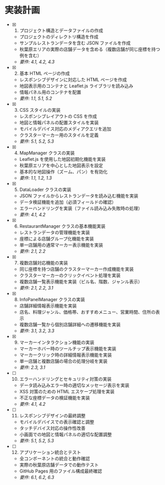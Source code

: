 # 実装計画

- [x] 1. プロジェクト構造とデータファイルの作成

  - プロジェクトのディレクトリ構造を作成
  - サンプルレストランデータを含む JSON ファイルを作成
  - 秋葉原エリアの実際の店舗データを含める（複数店舗が同じ座標を持つ例を含む）
  - _要件: 4.1, 4.2, 4.3_

- [x] 2. 基本 HTML ページの作成

  - レスポンシブデザインに対応した HTML ページを作成
  - 地図表示用のコンテナと Leaflet.js ライブラリを読み込み
  - 情報パネル用のコンテナを配置
  - _要件: 1.1, 5.1, 5.2_

- [x] 3. CSS スタイルの実装

  - レスポンシブレイアウトの CSS を作成
  - 地図と情報パネルの配置スタイルを実装
  - モバイルデバイス対応のメディアクエリを追加
  - クラスターマーカー用のスタイルを定義
  - _要件: 5.1, 5.2, 5.3_

- [x] 4. MapManager クラスの実装

  - Leaflet.js を使用した地図初期化機能を実装
  - 秋葉原エリアを中心とした地図表示を設定
  - 基本的な地図操作（ズーム、パン）を有効化
  - _要件: 1.1, 1.2, 1.3_

- [x] 5. DataLoader クラスの実装

  - JSON ファイルからレストランデータを読み込む機能を実装
  - データ検証機能を追加（必須フィールドの確認）
  - エラーハンドリングを実装（ファイル読み込み失敗時の処理）
  - _要件: 4.1, 4.2_

- [x] 6. RestaurantManager クラスの基本機能実装

  - レストランデータの管理機能を実装
  - 座標による店舗グループ化機能を実装
  - 単一店舗用の通常マーカー表示機能を実装
  - _要件: 2.1, 2.2_

- [x] 7. 複数店舗対応機能の実装

  - 同じ座標を持つ店舗のクラスターマーカー作成機能を実装
  - クラスターマーカーのクリックイベント処理を実装
  - 複数店舗一覧表示機能を実装（ビル名、階数、ジャンル表示）
  - _要件: 2.1, 2.2, 3.1_

- [x] 8. InfoPanelManager クラスの実装

  - 店舗詳細情報表示機能を実装
  - 店名、料理ジャンル、価格帯、おすすめメニュー、営業時間、住所の表示
  - 複数店舗一覧から個別店舗詳細への遷移機能を実装
  - _要件: 3.1, 3.2, 3.3_

- [x] 9. マーカーインタラクション機能の実装

  - マーカーホバー時のツールチップ表示機能を実装
  - マーカークリック時の詳細情報表示機能を実装
  - 単一店舗と複数店舗の場合の処理分岐を実装
  - _要件: 2.3, 3.1_

- [ ] 10. エラーハンドリングとセキュリティ対策の実装

  - データ読み込みエラー時の適切なメッセージ表示を実装
  - XSS 対策のための HTML エスケープ処理を実装
  - 不正な座標データの検証機能を実装
  - _要件: 4.1, 4.2_

- [ ] 11. レスポンシブデザインの最終調整

  - モバイルデバイスでの表示確認と調整
  - タッチデバイス対応の操作性改善
  - 小画面での地図と情報パネルの適切な配置調整
  - _要件: 5.1, 5.2, 5.3_

- [ ] 12. アプリケーション統合とテスト
  - 全コンポーネントの統合と動作確認
  - 実際の秋葉原店舗データでの動作テスト
  - GitHub Pages 用のファイル構成最終確認
  - _要件: 6.1, 6.2, 6.3_
